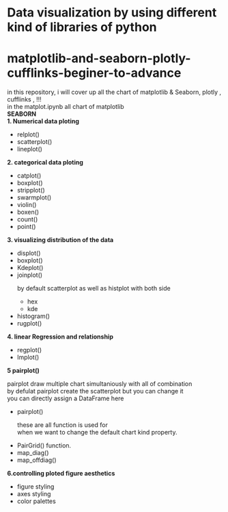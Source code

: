 # Data visualization by using different kind of libraries of python


# matplotlib-and-seaborn-plotly-cufflinks-beginer-to-advance

in this repository, i will cover up all the chart of matplotlib &amp; Seaborn, plotly , cufflinks , !!!<br>
in the matplot.ipynb all chart of matplotlib<br>
<b>SEABORN</b><br>
<b>1. Numerical data ploting</b>
<ul>
    <li>relplot()</li>
    <li>scatterplot()</li>
    <li>lineplot()</li>
    </ul>
    <b>2. categorical data ploting</b>
    <ul>
        <li>catplot()</li>
        <li>boxplot()</li>
        <li>stripplot()</li>
        <li>swarmplot()</li>
        <li>violin()</li>
        <li>boxen()</li>
        <li>count()</li>
        <li>point()</li>
    </ul>
    <b>3. visualizing distribution of the data</b>
    <ul>
        <li>displot()</li>
        <li>boxplot()</li>
        <li>Kdeplot()</li>
        <li>joinplot()</li>
    <p> by default scatterplot as well as histplot with both side</p>
        <ul>
            <li>hex</li>
            <li>kde</li>
        </ul>
    <li>histogram()</li>
    <li>rugplot()</li>
    </ul>
    <b>4. linear Regression and relationship</b>
    <ul>
        <li>regplot()</li>
        <li>lmplot()</li>
</ul>
<b>5 pairplot()</b>
    <p>pairplot draw multiple chart simultaniously with all of combination<br>
    by defulat pairplot create the scatterplot but you can change it<br>
    you can directly assign a DataFrame here</p>
<ul>
    <li>pairplot()</li>
        <p>these are all function is used for <br>
            when we want to change the default chart kind property.</p>
    <li>PairGrid()  function.</li>
    <li> map_diag()</li>
    <li>map_offdiag()</li>
    </ul>
<b>6.controlling ploted figure aesthetics </b>
    <ul>
        <li>figure styling</li>
        <li>axes styling</li>
        <li>color palettes</li>
    </ul>
